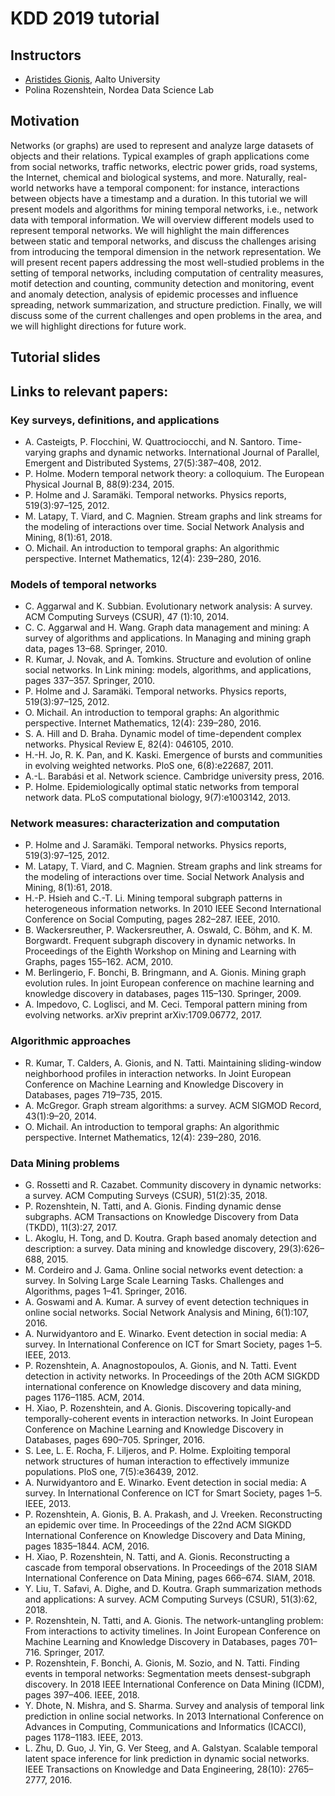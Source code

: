 # KDD 2019 tutorial

## Instructors

- [Aristides Gionis](https://users.ics.aalto.fi/gionis/), Aalto University
- Polina Rozenshtein, Nordea Data Science Lab

## Motivation

Networks (or graphs) are used to represent and analyze large datasets of objects and their
relations. Typical examples of graph applications come from social networks, traffic networks,
electric power grids, road systems, the Internet, chemical and biological systems, and more.
Naturally, real-world networks have a temporal component: for instance, interactions between
objects have a timestamp and a duration. In this tutorial we will present models and algorithms
for mining temporal networks, i.e., network data with temporal information. We will overview
different models used to represent temporal networks. We will highlight the main differences
between static and temporal networks, and discuss the challenges arising from introducing the
temporal dimension in the network representation. We will present recent papers addressing
the most well-studied problems in the setting of temporal networks, including computation
of centrality measures, motif detection and counting, community detection and monitoring,
event and anomaly detection, analysis of epidemic processes and influence spreading, network
summarization, and structure prediction. Finally, we will discuss some of the current challenges
and open problems in the area, and we will highlight directions for future work.

## Tutorial slides

## Links to relevant papers:

<!---
We recommend making the title more "exciting" in order to attract a greater audience. 

Please consider making the tutorial more inclusive (including dynamic and streaming graphs, and work on higher-order motifs by Austin Benson and others). Also, including some more ground-breaking applications will likely attract more interest. You may also want to discuss temporal embeddings.
-->

### Key surveys, definitions, and applications
- A. Casteigts, P. Flocchini, W. Quattrociocchi, and N. Santoro. Time-varying graphs and dynamic networks. International Journal of Parallel, Emergent and Distributed Systems, 27(5):387–408, 2012.
- P. Holme. Modern temporal network theory: a colloquium. The European Physical Journal B, 88(9):234, 2015.
- P. Holme and J. Saramäki. Temporal networks. Physics reports, 519(3):97–125, 2012.
- M. Latapy, T. Viard, and C. Magnien. Stream graphs and link streams for the modeling of interactions over
time. Social Network Analysis and Mining, 8(1):61, 2018.
- O. Michail. An introduction to temporal graphs: An algorithmic perspective. Internet Mathematics, 12(4):
239–280, 2016.
### Models of temporal networks
- C. Aggarwal and K. Subbian. Evolutionary network analysis: A survey. ACM Computing Surveys (CSUR), 47
(1):10, 2014.
- C. C. Aggarwal and H. Wang. Graph data management and mining: A survey of algorithms and applications.
In Managing and mining graph data, pages 13–68. Springer, 2010.
- R. Kumar, J. Novak, and A. Tomkins. Structure and evolution of online social networks. In Link mining:
models, algorithms, and applications, pages 337–357. Springer, 2010.
- P. Holme and J. Saramäki. Temporal networks. Physics reports, 519(3):97–125, 2012.
- O. Michail. An introduction to temporal graphs: An algorithmic perspective. Internet Mathematics, 12(4):
239–280, 2016.
- S. A. Hill and D. Braha. Dynamic model of time-dependent complex networks. Physical Review E, 82(4):
046105, 2010.
- H.-H. Jo, R. K. Pan, and K. Kaski. Emergence of bursts and communities in evolving weighted networks. PloS
one, 6(8):e22687, 2011.
- A.-L. Barabási et al. Network science. Cambridge university press, 2016.
- P. Holme. Epidemiologically optimal static networks from temporal network data. PLoS computational biology,
9(7):e1003142, 2013.

### Network measures: characterization and computation
- P. Holme and J. Saramäki. Temporal networks. Physics reports, 519(3):97–125, 2012.
- M. Latapy, T. Viard, and C. Magnien. Stream graphs and link streams for the modeling of interactions over
time. Social Network Analysis and Mining, 8(1):61, 2018.
- H.-P. Hsieh and C.-T. Li. Mining temporal subgraph patterns in heterogeneous information networks. In 2010
IEEE Second International Conference on Social Computing, pages 282–287. IEEE, 2010.
- B. Wackersreuther, P. Wackersreuther, A. Oswald, C. Böhm, and K. M. Borgwardt. Frequent subgraph
discovery in dynamic networks. In Proceedings of the Eighth Workshop on Mining and Learning with Graphs,
pages 155–162. ACM, 2010.
- M. Berlingerio, F. Bonchi, B. Bringmann, and A. Gionis. Mining graph evolution rules. In joint European
conference on machine learning and knowledge discovery in databases, pages 115–130. Springer, 2009.
- A. Impedovo, C. Loglisci, and M. Ceci. Temporal pattern mining from evolving networks. arXiv preprint
arXiv:1709.06772, 2017.

### Algorithmic approaches
- R. Kumar, T. Calders, A. Gionis, and N. Tatti. Maintaining sliding-window neighborhood profiles in
interaction networks. In Joint European Conference on Machine Learning and Knowledge Discovery in
Databases, pages 719–735, 2015.
- A. McGregor. Graph stream algorithms: a survey. ACM SIGMOD Record, 43(1):9–20, 2014.
- O. Michail. An introduction to temporal graphs: An algorithmic perspective. Internet Mathematics, 12(4):
239–280, 2016.

### Data Mining problems
- G. Rossetti and R. Cazabet. Community discovery in dynamic networks: a survey. ACM Computing Surveys
(CSUR), 51(2):35, 2018.
- P. Rozenshtein, N. Tatti, and A. Gionis. Finding dynamic dense subgraphs. ACM Transactions on Knowledge
Discovery from Data (TKDD), 11(3):27, 2017.
- L. Akoglu, H. Tong, and D. Koutra. Graph based anomaly detection and description: a survey. Data mining
and knowledge discovery, 29(3):626–688, 2015.
- M. Cordeiro and J. Gama. Online social networks event detection: a survey. In Solving Large Scale Learning
Tasks. Challenges and Algorithms, pages 1–41. Springer, 2016.
- A. Goswami and A. Kumar. A survey of event detection techniques in online social networks. Social Network
Analysis and Mining, 6(1):107, 2016.
- A. Nurwidyantoro and E. Winarko. Event detection in social media: A survey. In International Conference on
ICT for Smart Society, pages 1–5. IEEE, 2013.
- P. Rozenshtein, A. Anagnostopoulos, A. Gionis, and N. Tatti. Event detection in activity networks. In
Proceedings of the 20th ACM SIGKDD international conference on Knowledge discovery and data mining,
pages 1176–1185. ACM, 2014.
- H. Xiao, P. Rozenshtein, and A. Gionis. Discovering topically-and temporally-coherent events in interaction
networks. In Joint European Conference on Machine Learning and Knowledge Discovery in Databases, pages
690–705. Springer, 2016.
- S. Lee, L. E. Rocha, F. Liljeros, and P. Holme. Exploiting temporal network structures of human interaction to
effectively immunize populations. PloS one, 7(5):e36439, 2012.
- A. Nurwidyantoro and E. Winarko. Event detection in social media: A survey. In International Conference on
ICT for Smart Society, pages 1–5. IEEE, 2013.
- P. Rozenshtein, A. Gionis, B. A. Prakash, and J. Vreeken. Reconstructing an epidemic over time. In
Proceedings of the 22nd ACM SIGKDD International Conference on Knowledge Discovery and Data Mining,
pages 1835–1844. ACM, 2016.
- H. Xiao, P. Rozenshtein, N. Tatti, and A. Gionis. Reconstructing a cascade from temporal observations. In
Proceedings of the 2018 SIAM International Conference on Data Mining, pages 666–674. SIAM, 2018.
- Y. Liu, T. Safavi, A. Dighe, and D. Koutra. Graph summarization methods and applications: A survey. ACM
Computing Surveys (CSUR), 51(3):62, 2018.
- P. Rozenshtein, N. Tatti, and A. Gionis. The network-untangling problem: From interactions to activity
timelines. In Joint European Conference on Machine Learning and Knowledge Discovery in Databases, pages
701–716. Springer, 2017.
- P. Rozenshtein, F. Bonchi, A. Gionis, M. Sozio, and N. Tatti. Finding events in temporal networks:
Segmentation meets densest-subgraph discovery. In 2018 IEEE International Conference on Data Mining
(ICDM), pages 397–406. IEEE, 2018.
- Y. Dhote, N. Mishra, and S. Sharma. Survey and analysis of temporal link prediction in online social networks.
In 2013 International Conference on Advances in Computing, Communications and Informatics (ICACCI),
pages 1178–1183. IEEE, 2013.
- L. Zhu, D. Guo, J. Yin, G. Ver Steeg, and A. Galstyan. Scalable temporal latent space inference for link
prediction in dynamic social networks. IEEE Transactions on Knowledge and Data Engineering, 28(10):
2765–2777, 2016.


<!---
You can use the [editor on GitHub](https://github.com/rozensp/KDD19-tutorial-temporal/edit/master/index.md) to maintain and preview the content for your website in Markdown files.

Whenever you commit to this repository, GitHub Pages will run [Jekyll](https://jekyllrb.com/) to rebuild the pages in your site, from the content in your Markdown files.

### Markdown

Markdown is a lightweight and easy-to-use syntax for styling your writing. It includes conventions for

```markdown
Syntax highlighted code block

# Header 1
## Header 2
### Header 3

- Bulleted
- List

1. Numbered
2. List

**Bold** and _Italic_ and `Code` text

[Link](url) and ![Image](src)
```

For more details see [GitHub Flavored Markdown](https://guides.github.com/features/mastering-markdown/).

### Jekyll Themes

Your Pages site will use the layout and styles from the Jekyll theme you have selected in your [repository settings](https://github.com/rozensp/KDD19-tutorial-temporal/settings). The name of this theme is saved in the Jekyll `_config.yml` configuration file.

### Support or Contact

Having trouble with Pages? Check out our [documentation](https://help.github.com/categories/github-pages-basics/) or [contact support](https://github.com/contact) and we’ll help you sort it out.

-->
